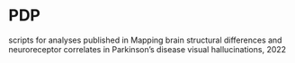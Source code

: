 # PDP
scripts for analyses published in Mapping brain structural differences and neuroreceptor correlates in Parkinson’s disease visual hallucinations, 2022
